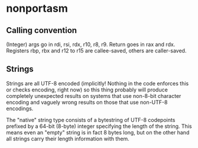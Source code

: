 # nonportasm

## Calling convention

(Integer) args go in rdi, rsi, rdx, r10, r8, r9. Return goes in rax and rdx.
Registers rbp, rbx and r12 to r15 are callee-saved, others are caller-saved.

## Strings

Strings are all UTF-8 encoded (implicitly! Nothing in the code enforces this or
checks encoding, right now) so this thing probably will produce completely
unexpected results on systems that use non-8-bit character encoding and vaguely
wrong results on those that use non-UTF-8 encodings.

The "native" string type consists of a bytestring of UTF-8 codepoints prefixed
by a 64-bit (8-byte) integer specifying the length of the string. This means
even an "empty" string is in fact 8 bytes long, but on the other hand all
strings carry their length information with them.
